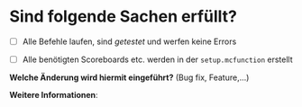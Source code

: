 # **Sind folgende Sachen erfüllt?**
- [ ] Alle Befehle laufen, sind *getestet* und werfen keine Errors
- [ ] Alle benötigten Scoreboards etc. werden in der `setup.mcfunction` erstellt


**Welche Änderung wird hiermit eingeführt?** (Bug fix, Feature,...)
<!-- Beschreibe, was genau dieser neue Code macht -->


**Weitere Informationen**:
